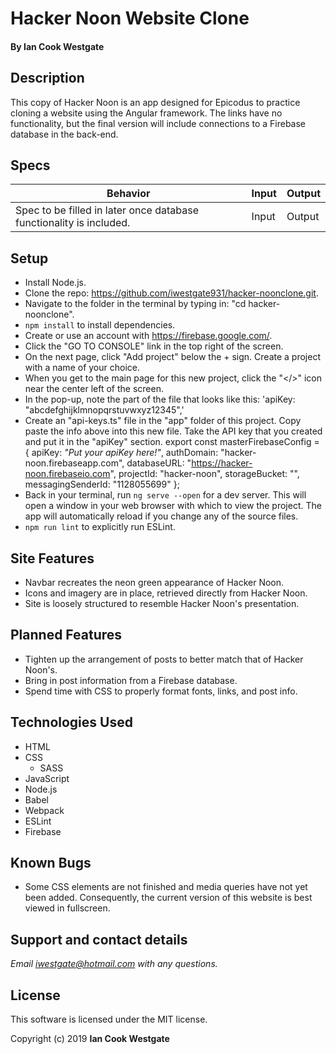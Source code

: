 # Hacker Noon Website Clone

#### By **Ian Cook Westgate**

## Description

This copy of Hacker Noon is an app designed for Epicodus to practice cloning a website using the Angular framework. The links have no functionality, but the final version will include connections to a Firebase database in the back-end.

## Specs

| Behavior | Input | Output |
|----------|-------|--------|
| Spec to be filled in later once database functionality is included. | Input | Output |

## Setup

* Install Node.js.
* Clone the repo: https://github.com/iwestgate931/hacker-noonclone.git.
* Navigate to the folder in the terminal by typing in: "cd hacker-noonclone".
* `npm install` to install dependencies.
* Create or use an account with https://firebase.google.com/.
* Click the "GO TO CONSOLE" link in the top right of the screen.
* On the next page, click "Add project" below the + sign. Create a project with a name of your choice.
* When you get to the main page for this new project, click the "</>" icon near the center left of the screen.
* In the pop-up, note the part of the file that looks like this:
  'apiKey: "abcdefghijklmnopqrstuvwxyz12345",'
* Create an "api-keys.ts" file in the "app" folder of this project. Copy paste the info above into this new file. Take the API key that you created and put it in the "apiKey" section.
  export const masterFirebaseConfig = {
    apiKey: _"Put your apiKey here!"_,
    authDomain: "hacker-noon.firebaseapp.com",
    databaseURL: "https://hacker-noon.firebaseio.com",
    projectId: "hacker-noon",
    storageBucket: "",
    messagingSenderId: "1128055699"
  };
* Back in your terminal, run `ng serve --open` for a dev server. This will open a window in your web browser with which to view the project. The app will automatically reload if you change any of the source files.
* `npm run lint` to explicitly run ESLint.

## Site Features

* Navbar recreates the neon green appearance of Hacker Noon.
* Icons and imagery are in place, retrieved directly from Hacker Noon.
* Site is loosely structured to resemble Hacker Noon's presentation.

## Planned Features

* Tighten up the arrangement of posts to better match that of Hacker Noon's.
* Bring in post information from a Firebase database.
* Spend time with CSS to properly format fonts, links, and post info.

## Technologies Used

* HTML
* CSS
  * SASS
* JavaScript
* Node.js
* Babel
* Webpack
* ESLint
* Firebase

## Known Bugs

* Some CSS elements are not finished and media queries have not yet been added. Consequently, the current version of this website is best viewed in fullscreen.

## Support and contact details

_Email iwestgate@hotmail.com with any questions._

## License

This software is licensed under the MIT license.

Copyright (c) 2019 **Ian Cook Westgate**
